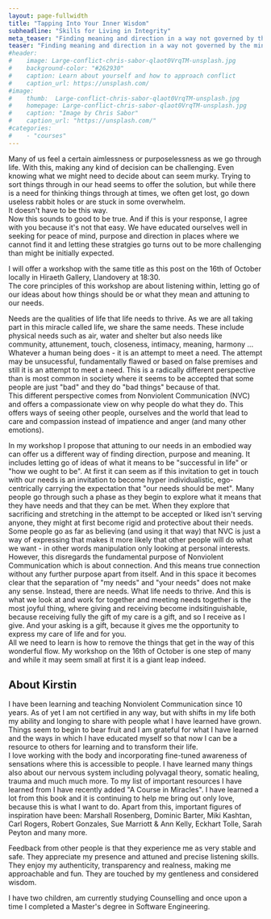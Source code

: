 ```yaml
---
layout: page-fullwidth
title: "Tapping Into Your Inner Wisdom"
subheadline: "Skills for Living in Integrity"
meta_teaser: "Finding meaning and direction in a way not governed by the mind, but attuned with the body. How needs express in sensations and offer us guidance."
teaser: "Finding meaning and direction in a way not governed by the mind, but attuned with the body. How needs express in sensations and offer us guidance."
#header:
#    image: Large-conflict-chris-sabor-qlaot0VrqTM-unsplash.jpg
#    background-color: "#262930"
#    caption: Learn about yourself and how to approach conflict
#    caption_url: https://unsplash.com/
#image: 
#    thumb:  Large-conflict-chris-sabor-qlaot0VrqTM-unsplash.jpg
#    homepage: Large-conflict-chris-sabor-qlaot0VrqTM-unsplash.jpg
#    caption: "Image by Chris Sabor"
#    caption_url: "https://unsplash.com/"
#categories:
#    - "courses"
---
```


Many of us feel a certain aimlessness or purposelessness as we go through life. With this, making any kind of decision can be challenging. Even knowing what we might need to decide about can seem murky. Trying to sort things through in our head seems to offer the solution, but while there is a need for thinking things through at times, we often get lost, go down useless rabbit holes or are stuck in some overwhelm.   
It doesn't have to be this way.  
Now this sounds to good to be true. And if this is your response, I agree with you because it's not that easy. We have educated ourselves well in seeking for peace of mind, purpose and direction in places where we cannot find it and letting these stratgies go turns out to be more challenging than might be initially expected.

I will offer a workshop with the same title as this post on the 16th of October locally in Hiraeth Gallery, Llandovery at 18:30.   
The core principles of this workshop are about listening within, letting go of our ideas about how things should be or what they mean and attuning to our needs.  

Needs are the qualities of life that life needs to thrive. As we are all taking part in this miracle called life, we share the same needs. These include physical needs such as air, water and shelter but also needs like community, attunement, touch, closeness, intimacy, meaning, harmony ...  
Whatever a human being does - it is an attempt to meet a need. The attempt may be unsucessful, fundamentally flawed or based on false premises and still it is an attempt to meet a need. This is a radically different perspective than is most common in society where it seems to be accepted that some people are just "bad" and they do "bad things" because of that.  
This different perspective comes from Nonviolent Communication (NVC) and offers a compassionate view on why people do what they do. This offers ways of seeing other people, ourselves and the world that lead to care and compassion instead of impatience and anger (and many other emotions). 

In my workshop I propose that attuning to our needs in an embodied way can offer us a different way of finding direction, purpose and meaning. It includes letting go of ideas of what it means to be "successful in life" or "how we ought to be". At first it can seem as if this invitation to get in touch with our needs is an invitation to become hyper individualistic, ego-centrically carrying the expectation that "our needs should be met". Many people go through such a phase as they begin to explore what it means that they have needs and that they can be met. When they explore that sacrificing and stretching in the attempt to be accepted or liked isn't serving anyone, they might at first become rigid and protective about their needs. 
Some people go as far as believing (and using it that way) that NVC is just a way of expressing that makes it more likely that other people will do what we want - in other words manipulation only looking at personal interests. However, this disregards the fundamental purpose of Nonviolent Communication which is about connection. And this means true connection without any further purpose apart from itself. And in this space it becomes clear that the separation of "my needs" and "your needs" does not make any sense. Instead, there are needs. What life needs to thrive. And this is what we look at and work for together and meeting needs together is the most joyful thing, where giving and receiving become indsitinguishable, because receiving fully the gift of my care is a gift, and so I receive as I give. And your asking is a gift, because it gives me the opportunity to express my care of life and for you.  
All we need to learn is how to remove the things that get in the way of this wonderful flow. My workshop on the 16th of October is one step of many and while it may seem small at first it is a giant leap indeed.

## About Kirstin
I have been learning and teaching Nonviolent Communication since 10 years. As of yet I am not certified in any way, but with shifts in my life both my ability and longing to share with people what I have learned have grown. Things seem to begin to bear fruit and I am grateful for what I have learned and the ways in which I have educated myself so that now I can be a resource to others for learning and to transform their life.  
I love working with the body and incorporating fine-tuned awareness of sensations where this is accessible to people. I have learned many things also about our nervous system including polyvagal theory, somatic healing, trauma and much much more. 
To my list of important resources I have learned from I have recently added "A Course in Miracles". I have learned a lot from this book and it is continuing to help me bring out only love, because this is what I want to do.
Apart from this, important figures of inspiration have been: Marshall Rosenberg, Dominic Barter, Miki Kashtan, Carl Rogers, Robert Gonzales, Sue Marriott & Ann Kelly, Eckhart Tolle, Sarah Peyton and many more.

Feedback from other people is that they experience me as very stable and safe. They appreciate my presence and attuned and precise listening skills. They enjoy my authenticity, transparency and realness, making me approachable and fun. They are touched by my gentleness and considered wisdom. 

I have two children, am currently studying Counselling and once upon a time I completed a Master's degree in Software Engineering.
